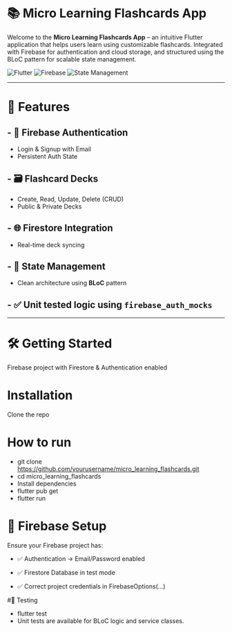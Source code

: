 # 📚 Micro Learning Flashcards App

Welcome to the **Micro Learning Flashcards App** – an intuitive Flutter application that helps users learn using customizable flashcards. Integrated with Firebase for authentication and cloud storage, and structured using the BLoC pattern for scalable state management.

![Flutter](https://img.shields.io/badge/Flutter-3.10-blue?logo=flutter)
![Firebase](https://img.shields.io/badge/Firebase-Backend-orange?logo=firebase)
![State Management](https://img.shields.io/badge/BLoC-Clean%20Architecture-purple?logo=dart)

---

# 🚀 Features

## - 🔐 **Firebase Authentication**
  - Login & Signup with Email
  - Persistent Auth State
## - 🗃️ **Flashcard Decks**
  - Create, Read, Update, Delete (CRUD)
  - Public & Private Decks
## - 🌐 **Firestore Integration**
  - Real-time deck syncing
## - 🧠 **State Management**
  - Clean architecture using **BLoC** pattern
## - ✅ Unit tested logic using `firebase_auth_mocks`

---

# 🛠️ Getting Started


Firebase project with Firestore & Authentication enabled

# Installation
Clone the repo


# How to run
- git clone https://github.com/yourusername/micro_learning_flashcards.git
- cd micro_learning_flashcards
- Install dependencies
- flutter pub get
- flutter run


# 🔐 Firebase Setup
Ensure your Firebase project has:

- ✅ Authentication → Email/Password enabled

- ✅ Firestore Database in test mode

- ✅ Correct project credentials in FirebaseOptions(...)

#🧪 Testing
- flutter test
- Unit tests are available for BLoC logic and service classes.





